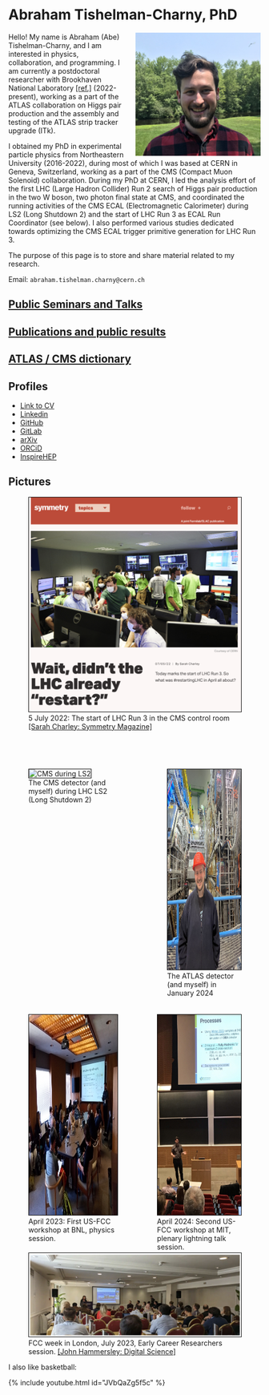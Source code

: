 # Abraham Tishelman-Charny, PhD

<img style="float: right; margin-left: 20px;" 
   width="250" 
   alt="Me" 
   title="Me"
   src="Documents/Abraham_Tishelman-Charny_photo.jpg">

Hello! My name is Abraham (Abe) Tishelman-Charny, and I am interested in physics, collaboration, and programming. I am currently a postdoctoral researcher with Brookhaven National Laboratory [[ref.]](https://www.bnl.gov/staff/atishelma) (2022-present), working as a part of the ATLAS collaboration on Higgs pair production and the assembly and testing of the ATLAS strip tracker upgrade (ITk). 

I obtained my PhD in experimental particle physics from Northeastern University (2016-2022), during most of which I was based at CERN in Geneva, Switzerland, working as a part of the CMS (Compact Muon Solenoid) collaboration. During my PhD at CERN, I led the analysis effort of the first LHC (Large Hadron Collider) Run 2 search of Higgs pair production in the two W boson, two photon final state at CMS, and coordinated the running activities of the CMS ECAL (Electromagnetic Calorimeter) during LS2 (Long Shutdown 2) and the start of LHC Run 3 as ECAL Run Coordinator (see below). I also performed various studies dedicated towards optimizing the CMS ECAL trigger primitive generation for LHC Run 3.

The purpose of this page is to store and share material related to my research. 

Email: `abraham.tishelman.charny@cern.ch`

## [Public Seminars and Talks](Pages/Seminars-and-talks.md)
## [Publications and public results](Pages/Publications-and-public-results.md)
## [ATLAS / CMS dictionary](Pages/ATLAS-CMS-Dictionary.md)

## Profiles

- [Link to CV](Documents/Abraham_Tishelman_Charny_CV.pdf)
- [Linkedin](https://www.linkedin.com/in/abraham-tishelman-charny-a4b977159/)
- [GitHub](https://github.com/atishelmanch)
- [GitLab](https://gitlab.cern.ch/atishelm)
- [arXiv](https://arxiv.org/search/physics?searchtype=author&query=Tishelman-Charny%2C+A)
- [ORCiD](https://orcid.org/0000-0002-7332-5098)
- [InspireHEP](https://inspirehep.net/authors/1684176)

## Pictures

<figure>
<img style="border:1px solid black;" 
     alt="Start of LHC Run 3" 
     title="Start of LHC Run 3"
     src="Documents/SymmetryMagazineCover.png">
  <figcaption>5 July 2022: The start of LHC Run 3 in the CMS control room <a href="https://www.symmetrymagazine.org/article/wait-didnt-the-lhc-already-restart">[Sarah Charley: Symmetry Magazine]</a> </figcaption>
</figure>

<br> <br>

<div style="display: flex; justify-content: space-around;">
  <figure style="height: 400px;">
    <img style="border:1px solid black; height: 100%;" 
         alt="CMS during LS2" 
         title="CMS during LS2"
         src="Documents/MeAndCMS.png">
    <figcaption>The CMS detector (and myself) during LHC LS2 (Long Shutdown 2)</figcaption>
  </figure>
   
  <figure style="height: 400px;">
    <img style="border:1px solid black; height: 100%;" 
         alt="ATLAS in January 2024" 
         title="ATLAS in January 2024"
         src="Documents/Me_And_ATLAS.jpg">
    <figcaption>The ATLAS detector (and myself) in January 2024</figcaption>
  </figure>
</div>

<br> <br>

<div style="display: flex; justify-content: space-around;">
  <figure style="height: 400px;">
    <img style="border:1px solid black; height: 100%;" 
         alt="US FCC workshop at BNL" 
         title="US FCC workshop at BNL"
         src="Documents/USFCC_workshop_1.jpg">
    <figcaption>April 2023: First US-FCC workshop at BNL, physics session. </figcaption>
     
  </figure>
  <figure style="height: 400px;">
    <img style="border:1px solid black; height: 100%;" 
         alt="2nd US FCC workshop at BNL" 
         title="2nd US FCC workshop at BNL"
         src="Documents/USFCC_workshop_2.jpg">
    <figcaption>April 2024: Second US-FCC workshop at MIT, plenary lightning talk session. </figcaption>
  </figure>
</div>


<br> <br>

<figure>
<img style="border:1px solid black;" 
     alt="FCC week 2023 ECR session" 
     title="FCC week 2023 ECR session"
     src="Documents/London2023_ECR.png">
  <figcaption>FCC week in London, July 2023, Early Career Researchers session. <a href="https://www.digital-science.com/tldr/article/cern-2070-the-next-generation/">[John Hammersley: Digital Science]</a> </figcaption>
</figure>

<head>
   <link rel="shortcut icon" type="image/x-icon" href="RabidBirdFavicon.ico">
</head>

I also like basketball: 

{% include youtube.html id="JVbQaZg5f5c" %}
